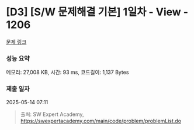 # [D3] [S/W 문제해결 기본] 1일차 - View - 1206 

[문제 링크](https://swexpertacademy.com/main/code/problem/problemDetail.do?contestProbId=AV134DPqAA8CFAYh) 

### 성능 요약

메모리: 27,008 KB, 시간: 93 ms, 코드길이: 1,137 Bytes

### 제출 일자

2025-05-14 07:11



> 출처: SW Expert Academy, https://swexpertacademy.com/main/code/problem/problemList.do
